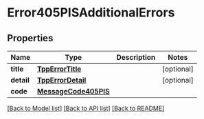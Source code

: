 # Error405PISAdditionalErrors

## Properties
Name | Type | Description | Notes
------------ | ------------- | ------------- | -------------
**title** | [**TppErrorTitle**](TppErrorTitle.md) |  | [optional] 
**detail** | [**TppErrorDetail**](TppErrorDetail.md) |  | [optional] 
**code** | [**MessageCode405PIS**](MessageCode405PIS.md) |  | 

[[Back to Model list]](../README.md#documentation-for-models) [[Back to API list]](../README.md#documentation-for-api-endpoints) [[Back to README]](../README.md)

